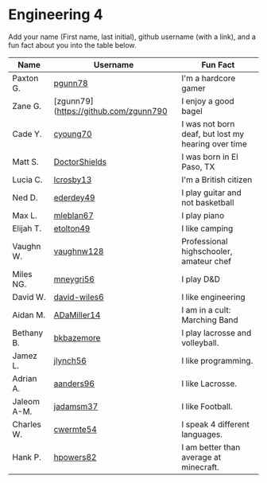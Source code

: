 # Engineering 4

Add your name (First name, last initial), github username (with a link), and a fun fact about you into the table below.

Name | Username | Fun Fact
--- | --- | ---
Paxton G. | [pgunn78](https://github.com/pgunn78) | I'm a hardcore gamer
Zane G. | [zgunn79](https://github.com/zgunn790 | I enjoy a good bagel
Cade Y. | [cyoung70](https://github.com/cyoung70) | I was not born deaf, but lost my hearing over time
Matt S. | [DoctorShields](https://github.com/DoctorShields) | I was born in El Paso, TX
Lucia C. | [lcrosby13](https://github.com/lcrosby13) | I'm a British citizen
Ned D. | [ederdey49](https://github.com/ederdey49) | I play guitar and not basketball
Max L. | [mleblan67](https://github.com/mleblan67) | I play piano
Elijah T. | [etolton49](https://github.com/etolton49) | I like camping
Vaughn W. | [vaughnw128](https://github.com/vaughnw128) | Professional highschooler, amateur chef
Miles NG. | [mneygri56](https://github.com/mneygri56) | I play D&D
David W. | [david-wiles6](https://github.com/david-wiles6) | I like engineering
Aidan M. | [ADaMiller14](https://github.com/ADaMiller14) | I am in a cult: Marching Band
Bethany B. | [bkbazemore](https://github.com/bkbazemore) | I play lacrosse and volleyball.
Jamez L. | [jlynch56](https://github.com/jlynch56) | I like programming.
Adrian A.| [aanders96](https://github.com/aanders96)| I like Lacrosse.
Jaleom A-M.| [jadamsm37](https://github.com/jadamsm37)| I like Football.
Charles W. | [cwermte54](https://github.com/cwermte54)| I speak 4 different languages.
Hank P. | [hpowers82](https://github.com/hpowers82) | I am better than average at minecraft.
